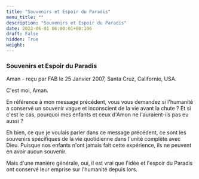 ```yaml
---
title: "Souvenirs et Espoir du Paradis"
menu_title: ""
description: "Souvenirs et Espoir du Paradis"
date: 2022-06-01 06:00:01+00:106
draft: False
hidden: True
weight:
---
```

### Souvenirs et Espoir du Paradis

Aman - reçu par FAB le 25 Janvier 2007, Santa Cruz, Californie, USA.

C'est moi, Aman.

En référence à mon message précédent, vous vous demandez si l'humanité a conservé un souvenir vague et inconscient de la vie avant la chute ? Et si c'est le cas, pourquoi mes enfants et ceux d'Amon ne l'auraient-ils pas eu aussi ?

Eh bien, ce que je voulais parler dans ce message précédent, ce sont les souvenirs spécifiques de la vie quotidienne dans l'unité complète avec Dieu. Puisque nos enfants n'ont jamais fait cette expérience, ils ne peuvent en avoir aucun souvenir.

Mais d'une manière générale, oui, il est vrai que l'idée et l'espoir du Paradis ont conservé leur emprise sur l'humanité depuis lors.
